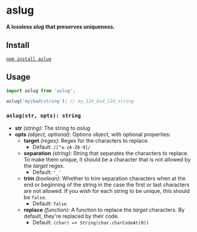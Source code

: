 # aslug

<!-- markdownlint-disable MD036 -->
**A lossless *slug* that preserves uniqueness.**
<!-- markdownlint-enable MD036 -->

## Install

[`npm install aslug`](https://www.npmjs.com/package/aslug)

## Usage

```javascript
import aslug from 'aslug';

aslug('my|bad|string'); // my_124_bad_124_string
```

### `aslug(str, opts): string`

* **str** *(string):* The string to *aslug*
* **opts** *(object, optional):* Options object, with optional properties:
  * **target** *(regex):* Regex for the characters to replace.
    * Default: `/[^a-zA-Z0-9]/`
  * **separation** *(string):* String that separates the characters to replace. To make them unique, it should be a character that is not allowed by the *target* regex.
    * Default: `'_'`
  * **trim** *(boolean):* Whether to trim separation characters when at the end or beginning of the string in the case the first or last characters are not allowed. If you wish for each string to be unique, this should be `false`.
    * Default: `false`
  * **replace** *(function):* A function to replace the *target* characters. By default, they're replaced by their code.
    * Default: `(char) => String(char.charCodeAt(0))`
  